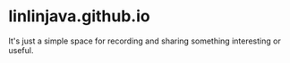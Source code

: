 linlinjava.github.io
====================
It's just a simple space for recording and sharing something interesting or useful.
